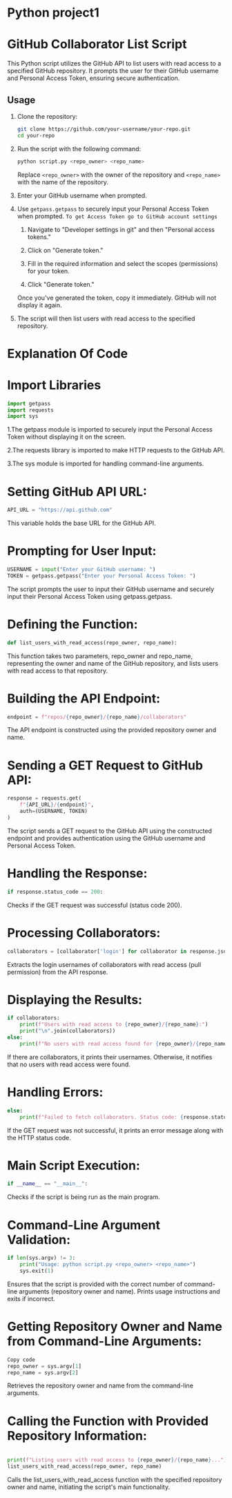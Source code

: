 # Python project1
# GitHub Collaborator List Script

This Python script utilizes the GitHub API to list users with read access to a specified GitHub repository. It prompts the user for their GitHub username and Personal Access Token, ensuring secure authentication.

## Usage

1. Clone the repository:

    ```bash
    git clone https://github.com/your-username/your-repo.git
    cd your-repo
    ```

2. Run the script with the following command:

    ```bash
    python script.py <repo_owner> <repo_name>
    ```

    Replace `<repo_owner>` with the owner of the repository and `<repo_name>` with the name of the repository.

3. Enter your GitHub username when prompted.

4. Use `getpass.getpass` to securely input your Personal Access Token when prompted.
      ```To get Access Token go to GitHub account settings```

     1. Navigate to "Developer settings in git" and then "Personal access tokens."
   
     2. Click on "Generate token."

     3. Fill in the required information and select the scopes (permissions) for your token.

     4.  Click "Generate token."

     Once you've generated the token, copy it immediately. GitHub will not display it again.

5. The script will then list users with read access to the specified repository.

# Explanation Of Code

# Import Libraries

```python
import getpass 
import requests
import sys
```

1.The getpass module is imported to securely input the Personal Access Token without displaying it on the screen.

2.The requests library is imported to make HTTP requests to the GitHub API.

3.The sys module is imported for handling command-line arguments.

# Setting GitHub API URL:

```python
API_URL = "https://api.github.com"
```
This variable holds the base URL for the GitHub API.

# Prompting for User Input:

```python
USERNAME = input("Enter your GitHub username: ")
TOKEN = getpass.getpass("Enter your Personal Access Token: ")
```

The script prompts the user to input their GitHub username and securely input their Personal Access Token using getpass.getpass.

# Defining the Function:

```python
def list_users_with_read_access(repo_owner, repo_name):
```
This function takes two parameters, repo_owner and repo_name, representing the owner and name of the GitHub repository, and lists users with read access to that repository.

# Building the API Endpoint:

```python
endpoint = f"repos/{repo_owner}/{repo_name}/collaborators"
```
The API endpoint is constructed using the provided repository owner and name.

# Sending a GET Request to GitHub API:

```python
response = requests.get(
    f"{API_URL}/{endpoint}",
    auth=(USERNAME, TOKEN)
)
```
The script sends a GET request to the GitHub API using the constructed endpoint and provides authentication using the GitHub username and Personal Access Token.

# Handling the Response:

```python
if response.status_code == 200:
```
Checks if the GET request was successful (status code 200).

# Processing Collaborators:

```python
collaborators = [collaborator['login'] for collaborator in response.json() if collaborator['permissions']['pull']]
```
Extracts the login usernames of collaborators with read access (pull permission) from the API response.

# Displaying the Results:

```python
if collaborators:
    print(f"Users with read access to {repo_owner}/{repo_name}:")
    print("\n".join(collaborators))
else:
    print(f"No users with read access found for {repo_owner}/{repo_name}.")
```
If there are collaborators, it prints their usernames. Otherwise, it notifies that no users with read access were found.

# Handling Errors:

``` python
else:
    print(f"Failed to fetch collaborators. Status code: {response.status_code}")
```
If the GET request was not successful, it prints an error message along with the HTTP status code.

# Main Script Execution:
``` python
if __name__ == "__main__":
```
Checks if the script is being run as the main program.

# Command-Line Argument Validation:
```python
if len(sys.argv) != 3:
    print("Usage: python script.py <repo_owner> <repo_name>")
    sys.exit(1)
```
Ensures that the script is provided with the correct number of command-line arguments (repository owner and name). Prints usage instructions and exits if incorrect.

# Getting Repository Owner and Name from Command-Line Arguments:
```python
Copy code
repo_owner = sys.argv[1]
repo_name = sys.argv[2]
```
Retrieves the repository owner and name from the command-line arguments.

# Calling the Function with Provided Repository Information:
```python

print(f"Listing users with read access to {repo_owner}/{repo_name}...")
list_users_with_read_access(repo_owner, repo_name)
```
Calls the list_users_with_read_access function with the specified repository owner and name, initiating the script's main functionality.


